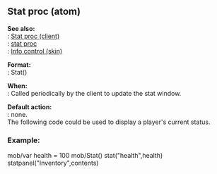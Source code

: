 ## Stat proc (atom)    
**See also:**    
:   [Stat proc (client)](/client/proc/Stat)    
:   [stat proc](/proc/stat)    
:   [Info control (skin)](/%7Bskin%7D/control/info)    
<!-- -->    
**Format:**    
:   Stat()    
<!-- -->    
**When:**    
:   Called periodically by the client to update the stat window.    
<!-- -->    
**Default action:**    
:   none.    
The following code could be used to display a player\'s current status.    
### Example:    
mob/var health = 100 mob/Stat() stat(\"health\",health)    
statpanel(\"Inventory\",contents)  